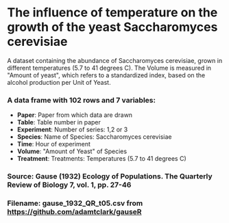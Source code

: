 # The influence of temperature on the growth of the yeast Saccharomyces cerevisiae

A dataset containing the abundance of Saccharomyces cerevisiae, grown in different temperatures (5.7 to 41 degrees C).
The Volume is measured in "Amount of yeast", which refers to a standardized index, based on the alcohol production per Unit of Yeast.


### A data frame with 102 rows and 7 variables:

- **Paper**: Paper from which data are drawn
- **Table**: Table number in paper
- **Experiment**: Number of series: 1,2 or 3
- **Species**: Name of Species: Saccharomyces cerevisiae
- **Time**: Hour of experiment
- **Volume**: "Amount of Yeast" of Species
- **Treatment**: Treatments: Temperatures (5.7 to 41 degrees C)

### Source: Gause (1932) Ecology of Populations. The Quarterly Review of Biology 7, vol. 1, pp. 27-46 
### Filename: gause_1932_QR_t05.csv from https://github.com/adamtclark/gauseR